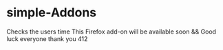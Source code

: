 # simple-Addons
Checks the users time
This Firefox add-on will be available soon
&& Good luck everyone thank you 412

